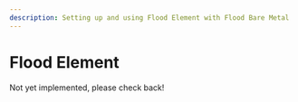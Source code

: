 ```yaml
---
description: Setting up and using Flood Element with Flood Bare Metal
---
```


# Flood Element

Not yet implemented, please check back!

